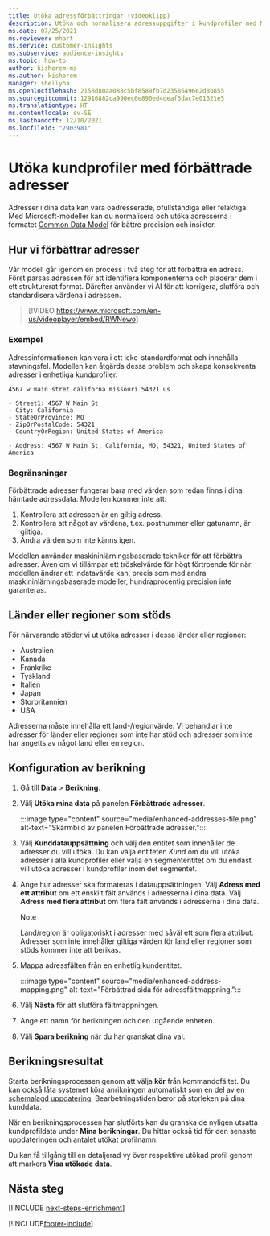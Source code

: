 ```yaml
---
title: Utöka adressförbättringar (videoklipp)
description: Utöka och normalisera adressuppgifter i kundprofiler med Microsoft-modeller.
ms.date: 07/25/2021
ms.reviewer: mhart
ms.service: customer-insights
ms.subservice: audience-insights
ms.topic: how-to
author: kishorem-ms
ms.author: kishorem
manager: shellyha
ms.openlocfilehash: 2158d80aa088c5bf8589fb7d23586496e2d8b855
ms.sourcegitcommit: 12910882ca990ec0e890ed4deaf3dac7e01621e5
ms.translationtype: HT
ms.contentlocale: sv-SE
ms.lasthandoff: 12/10/2021
ms.locfileid: "7903981"
---
```

# <a name="enrichment-of-customer-profiles-with-enhanced-addresses"></a>Utöka kundprofiler med förbättrade adresser

Adresser i dina data kan vara oadresserade, ofullständiga eller felaktiga. Med Microsoft-modeller kan du normalisera och utöka adresserna i formatet [Common Data Model](/common-data-model/schema/core/applicationcommon/address) för bättre precision och insikter.

## <a name="how-we-enhance-addresses"></a>Hur vi förbättrar adresser

Vår modell går igenom en process i två steg för att förbättra en adress. Först parsas adressen för att identifiera komponenterna och placerar dem i ett strukturerat format. Därefter använder vi AI för att korrigera, slutföra och standardisera värdena i adressen.

> [!VIDEO https://www.microsoft.com/en-us/videoplayer/embed/RWNewo]

### <a name="example"></a>Exempel

Adressinformationen kan vara i ett icke-standardformat och innehålla stavningsfel. Modellen kan åtgärda dessa problem och skapa konsekventa adresser i enhetliga kundprofiler.

```Input
4567 w main stret californa missouri 54321 us
```

```Output
- Street1: 4567 W Main St
- City: California
- StateOrProvince: MO
- ZipOrPostalCode: 54321
- CountryOrRegion: United States of America

- Address: 4567 W Main St, California, MO, 54321, United States of America
```

### <a name="limitations"></a>Begränsningar

Förbättrade adresser fungerar bara med värden som redan finns i dina hämtade adressdata. Modellen kommer inte att: 

1. Kontrollera att adressen är en giltig adress.
2. Kontrollera att något av värdena, t.ex. postnummer eller gatunamn, är giltiga.
3. Ändra värden som inte känns igen.

Modellen använder maskininlärningsbaserade tekniker för att förbättra adresser. Även om vi tillämpar ett tröskelvärde för högt förtroende för när modellen ändrar ett indatavärde kan, precis som med andra maskininlärningsbaserade modeller, hundraprocentig precision inte garanteras.

## <a name="supported-countries-or-regions"></a>Länder eller regioner som stöds

För närvarande stöder vi ut utöka adresser i dessa länder eller regioner: 

- Australien
- Kanada
- Frankrike
- Tyskland
- Italien
- Japan
- Storbritannien
- USA

Adresserna måste innehålla ett land-/regionvärde. Vi behandlar inte adresser för länder eller regioner som inte har stöd och adresser som inte har angetts av något land eller en region.

## <a name="configure-the-enrichment"></a>Konfiguration av berikning

1. Gå till **Data** > **Berikning**.

1. Välj **Utöka mina data** på panelen **Förbättrade adresser**.

   :::image type="content" source="media/enhanced-addresses-tile.png" alt-text="Skärmbild av panelen Förbättrade adresser.":::

1. Välj **Kunddatauppsättning** och välj den entitet som innehåller de adresser du vill utöka. Du kan välja entiteten *Kund* om du vill utöka adresser i alla kundprofiler eller välja en segmententitet om du endast vill utöka adresser i kundprofiler inom det segmentet.

1. Ange hur adresser ska formateras i datauppsättningen. Välj **Adress med ett attribut** om ett enskilt fält används i adresserna i dina data. Välj **Adress med flera attribut** om flera fält används i adresserna i dina data.

   > [!NOTE]
   > Land/region är obligatoriskt i adresser med såväl ett som flera attribut. Adresser som inte innehåller giltiga värden för land eller regioner som stöds kommer inte att berikas.

1.  Mappa adressfälten från en enhetlig kundentitet.

    :::image type="content" source="media/enhanced-address-mapping.png" alt-text="Förbättrad sida för adressfältmappning.":::

1. Välj **Nästa** för att slutföra fältmappningen.

1. Ange ett namn för berikningen och den utgående enheten.

1. Välj **Spara berikning** när du har granskat dina val.

## <a name="enrichment-results"></a>Berikningsresultat

Starta berikningsprocessen genom att välja **kör** från kommandofältet. Du kan också låta systemet köra anrikningen automatiskt som en del av en [schemalagd uppdatering](system.md#schedule-tab). Bearbetningstiden beror på storleken på dina kunddata.

När en berikningsprocessen har slutförts kan du granska de nyligen utsatta kundprofildata under **Mina berikningar**. Du hittar också tid för den senaste uppdateringen och antalet utökat profilnamn.

Du kan få tillgång till en detaljerad vy över respektive utökad profil genom att markera **Visa utökade data**.

## <a name="next-steps"></a>Nästa steg

[!INCLUDE [next-steps-enrichment](../includes/next-steps-enrichment.md)]

[!INCLUDE[footer-include](../includes/footer-banner.md)]
